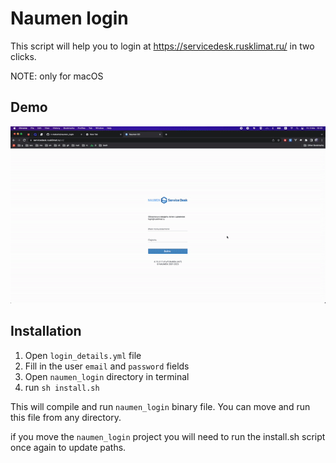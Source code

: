 # Naumen login

This script will help you to login at <https://servicedesk.rusklimat.ru/> in two clicks.

NOTE: only for macOS

## Demo

![demo](./demo.gif)

## Installation

1. Open `login_details.yml` file
2. Fill in the user `email` and `password` fields
3. Open `naumen_login` directory in terminal
4. run `sh install.sh`

This will compile and run `naumen_login` binary file.
You can move and run this file from any directory.

if you move the `naumen_login` project you will need to run the install.sh script once again to update paths.
